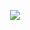 <p align="center">
  <img src="https://cdn.discordapp.com/emojis/781176040940503061.gif?v=1" />
  <br />
</p>
